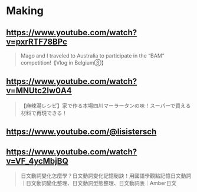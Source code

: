 # Making

## https://www.youtube.com/watch?v=pxrRTF78BPc

> Mago and I traveled to Australia to participate in the “BAM” competition!【Vlog in Belgium③】

## https://www.youtube.com/watch?v=MNUtc2Iw0A4 

> 【麻辣湯レシピ】家で作る本場四川マーラータンの味！スーパーで買える材料で再現できる！ 

## https://www.youtube.com/@lisistersch

## https://www.youtube.com/watch?v=VF_4ycMbjBQ

> 日文動詞變化怎麼學？日文動詞變化記憶秘訣！用國語學觀點記憶日文動詞｜日文動詞變化整理、日文動詞型態整理、日文動詞表｜Amber日文 
